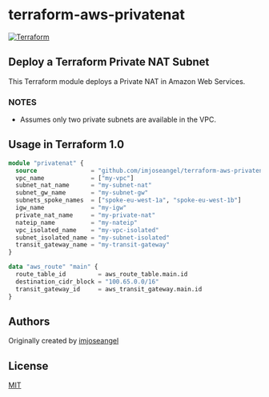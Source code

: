 # terraform-aws-privatenat

[![Terraform](https://github.com/imjoseangel/terraform-aws-privatenat/actions/workflows/terraform.yml/badge.svg)](https://github.com/imjoseangel/terraform-aws-privatenat/actions/workflows/terraform.yml)

## Deploy a Terraform Private NAT Subnet

This Terraform module deploys a Private NAT in Amazon Web Services.

### NOTES

* Assumes only two private subnets are available in the VPC.

## Usage in Terraform 1.0

```terraform
module "privatenat" {
  source               = "github.com/imjoseangel/terraform-aws-privatenat"
  vpc_name             = ["my-vpc"]
  subnet_nat_name      = "my-subnet-nat"
  subnet_gw_name       = "my-subnet-gw"
  subnets_spoke_names  = ["spoke-eu-west-1a", "spoke-eu-west-1b"]
  igw_name             = "my-igw"
  private_nat_name     = "my-private-nat"
  nateip_name          = "my-nateip"
  vpc_isolated_name    = "my-vpc-isolated"
  subnet_isolated_name = "my-subnet-isolated"
  transit_gateway_name = "my-transit-gateway"
}

data "aws_route" "main" {
  route_table_id         = aws_route_table.main.id
  destination_cidr_block = "100.65.0.0/16"
  transit_gateway_id     = aws_transit_gateway.main.id
}
```

## Authors

Originally created by [imjoseangel](http://github.com/imjoseangel)

## License

[MIT](LICENSE)

